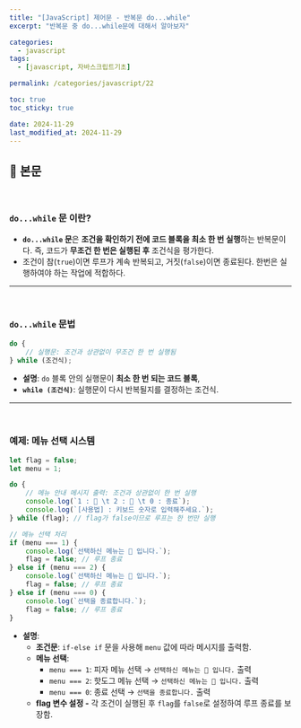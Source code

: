 ```yaml
---
title: "[JavaScript] 제어문 - 반복문 do...while"
excerpt: "반복문 중 do...while문에 대해서 알아보자"

categories:
  - javascript
tags:
  - [javascript, 자바스크립트기초]

permalink: /categories/javascript/22

toc: true
toc_sticky: true

date: 2024-11-29
last_modified_at: 2024-11-29
---
```


## 🦥 본문

<br>


### **`do...while` 문 이란?**

- **`do...while` 문**은 **조건을 확인하기 전에 코드 블록을 최소 한 번 실행**하는 반복문이다. 즉, 코드가 **무조건 한 번은 실행된 후** 조건식을 평가한다.
- 조건이 참(`true`)이면 루프가 계속 반복되고, 거짓(`false`)이면 종료된다. 한번은 실행하여야 하는 작업에 적합하다.

---

<br>


### `do...while` 문법

```jsx
do {
    // 실행문: 조건과 상관없이 무조건 한 번 실행됨
} while (조건식);
```

- **설명**: `do` 블록 안의 실행문이 **최소 한 번 되는 코드 블록**,
- **`while (조건식)`**: 실행문이 다시 반복될지를 결정하는 조건식.

---

<br>


### 예제: 메뉴 선택 시스템

```jsx
let flag = false;
let menu = 1;

do {
    // 메뉴 안내 메시지 출력: 조건과 상관없이 한 번 실행
    console.log(`1 : 🍕 \t 2 : 🌭 \t 0 : 종료`);
    console.log(`[사용법] : 키보드 숫자로 입력해주세요.`);
} while (flag); // flag가 false이므로 루프는 한 번만 실행

// 메뉴 선택 처리
if (menu === 1) {
    console.log(`선택하신 메뉴는 🍕 입니다.`);
    flag = false; // 루프 종료
} else if (menu === 2) {
    console.log(`선택하신 메뉴는 🌭 입니다.`);
    flag = false; // 루프 종료
} else if (menu === 0) {
    console.log(`선택을 종료합니다.`);
    flag = false; // 루프 종료
}
```

- **설명**:
    - **조건문**: `if-else if` 문을 사용해 `menu` 값에 따라 메시지를 출력함.
    - **메뉴 선택**:
        - `menu === 1`: 피자 메뉴 선택 → `선택하신 메뉴는 🍕 입니다.` 출력
        - `menu === 2`: 핫도그 메뉴 선택 → `선택하신 메뉴는 🌭 입니다.` 출력
        - `menu === 0`: 종료 선택 → `선택을 종료합니다.` 출력
    - **flag 변수 설정 -**  각 조건이 실행된 후 `flag`를 `false`로 설정하여 루프 종료를 보장함.
<br>
<br>



